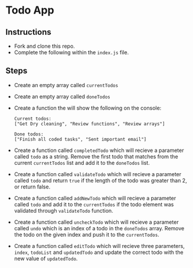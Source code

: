 # Todo App

## Instructions

- Fork and clone this repo.
- Complete the following within the `index.js` file.

## Steps

- Create an empty array called `currentTodos`
- Create an empty array called `doneTodos`
- Create a function the will show the following on the console:

  ```shell
  Current todos:
  ["Get Dry cleaning", "Review functions", "Review arrays"]

  Done todos:
  ["Finish all coded tasks", "Sent important email"]
  ```

- Create a function called `completedTodo` which will recieve a parameter called `todo` as a string. Remove the first todo that matches from the current `currentTodos` list and add it to the `doneTodos` list.
- Create a function called `validateTodo` which will recieve a parameter called `todo` and return `true` if the length of the todo was greater than 2, or return false.
- Create a function called `addNewTodo` which will recieve a parameter called `todo` and add it to the `currentTodos` if the todo element was validated through `validateTodo` function.
- Create a function called `uncheckTodo` which will recieve a parameter called `undo` which is an index of a todo in the `doneTodos` array. Remove the todo on the given index and push it to the `currentTodos`.
- Create a function called `editTodo` which will recieve three parameters, `index`, `todoList` and `updatedTodo` and update the correct todo with the new value of `updatedTodo`.
